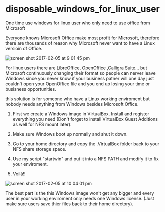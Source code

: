 # disposable_windows_for_linux_user
One time use windows for linux user who only need to use office from Microsoft 

Everyone knows Microsoft Office make most profit for Microsoft, therefore there are thousands of reason why Microsoft never want to have a Linux versioin of Office.  

![screen shot 2017-02-05 at 9 01 45 pm](https://cloud.githubusercontent.com/assets/5915590/22633416/d5c1fb98-ebe6-11e6-9dd8-c72ea7f2ba54.png)

For linux users there are LibreOffice, OpenOffice ,Calligra Suite... but Microsoft continuously changing their format so people can nerver leave Windows since you never know if your business patner will one day just couldn't open your OpenOffice file and you end up losing your time or busisness opportunities.

this solution is for someone who have a Linux working enviroment but nobody needs anything from Windows besides Microsoft Office.

1. First we create a Windows image in VirtualBox. Install and register everything you need (Don't forget to install VirtualBox Guest Additions as well for NFS mount later).

2. Make sure Windows boot up normally and shut it down. 

3. Go to your home directory and copy the .VirtualBox folder back to your NFS share storage space.

4. Use my script "startwin" and put it into a NFS PATH and modify it to fix your enviroment.

5. Voilà!!

![screen shot 2017-02-05 at 10 04 01 pm](https://cloud.githubusercontent.com/assets/5915590/22634509/13842272-ebf0-11e6-933c-4514ac58e4e2.png)

The best part is the this Windows image won't get any bigger and every user in your working enviroment only needs one Windows license. (Just make sure users save thier files back to their home directory).



